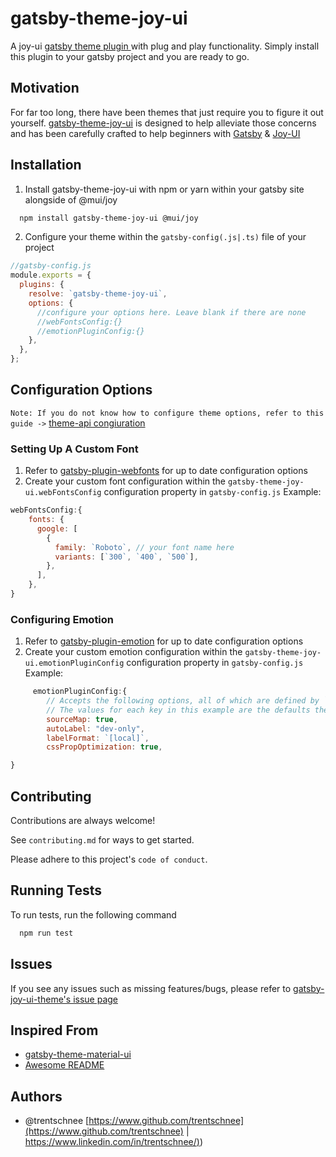 # gatsby-theme-joy-ui

A joy-ui [gatsby theme plugin ](https://www.gatsbyjs.com/docs/themes/what-are-gatsby-themes/) with plug and play functionality. Simply install this plugin to your gatsby project and you are ready to go.

## Motivation

For far too long, there have been themes that just require you to figure it out yourself. [gatsby-theme-joy-ui](https://github.com/trentschnee/gatsby-theme-joy-ui) is designed to help alleviate those concerns and has been carefully crafted to help beginners with [Gatsby](https://www.gatsbyjs.com/) & [Joy-UI](https://mui.com/joy-ui/getting-started/overview/)

## Installation

1. Install gatsby-theme-joy-ui with npm or yarn within your gatsby site alongside of @mui/joy

```bash
  npm install gatsby-theme-joy-ui @mui/joy
```

2. Configure your theme within the `gatsby-config(.js|.ts)` file of your project

```javascript
//gatsby-config.js
module.exports = {
  plugins: {
    resolve: `gatsby-theme-joy-ui`,
    options: {
      //configure your options here. Leave blank if there are none
      //webFontsConfig:{}
      //emotionPluginConfig:{}
    },
  },
};
```

## Configuration Options

`Note: If you do not know how to configure theme options, refer to this guide ->` [ theme-api congiuration](https://www.gatsbyjs.com/docs/theme-api/#configuration)

### Setting Up A Custom Font

1. Refer to [gatsby-plugin-webfonts](https://www.gatsbyjs.com/plugins/gatsby-plugin-webfonts/) for up to date configuration options
2. Create your custom font configuration within the `gatsby-theme-joy-ui.webFontsConfig` configuration property in `gatsby-config.js`
   Example:

```javascript
webFontsConfig:{
    fonts: {
      google: [
        {
          family: `Roboto`, // your font name here
          variants: [`300`, `400`, `500`],
        },
      ],
    },
}
```

### Configuring Emotion

1. Refer to [gatsby-plugin-emotion](https://www.gatsbyjs.com/plugins/gatsby-plugin-emotion/) for up to date configuration options
2. Create your custom emotion configuration within the `gatsby-theme-joy-ui.emotionPluginConfig` configuration property in `gatsby-config.js`
   Example:

```javascript
     emotionPluginConfig:{
        // Accepts the following options, all of which are defined by `@emotion/babel-plugin` plugin.
        // The values for each key in this example are the defaults the plugin uses.
        sourceMap: true,
        autoLabel: "dev-only",
        labelFormat: `[local]`,
        cssPropOptimization: true,

}

```

## Contributing

Contributions are always welcome!

See `contributing.md` for ways to get started.

Please adhere to this project's `code of conduct`.

## Running Tests

To run tests, run the following command

```bash
  npm run test
```

## Issues

If you see any issues such as missing features/bugs, please refer to [gatsby-joy-ui-theme's issue page](https://github.com/trentschnee/gatsby-theme-joy-ui/issues)

## Inspired From

- [gatsby-theme-material-ui](https://github.com/hupe1980/gatsby-theme-material-ui)
- [Awesome README](https://github.com/matiassingers/awesome-readme)

## Authors

- @trentschnee [https://www.github.com/trentschnee](https://www.github.com/trentschnee) | [https://www.linkedin.com/in/trentschnee/)](https://www.linkedin.com/in/trentschnee/))
